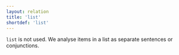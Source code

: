 ```yaml
---
layout: relation
title: 'list'
shortdef: 'list'
---
```


`list` is not used. We analyse items in a list as separate sentences or conjunctions.
